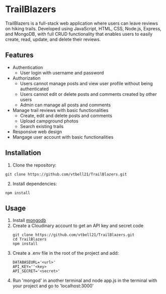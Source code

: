 # TrailBlazers

TrailBlazers is a full-stack web application where users can leave reviews on hiking trails. Developed using JavaScript, HTML, CSS, Node.js, Express, and MongoDB, with full CRUD functionality that enables users to easily create, read, update, and delete their reviews.

## Features

- Authentication
  - User login with username and password
- Authorization
  - Users cannot manage posts and view user profile without being authenticated
  - Users cannot edit or delete posts and comments created by other users
  - Admin can manage all posts and comments
- Manage trail reviews with basic functionalities
  - Create, edit and delete posts and comments
  - Upload campground photos
  - Search existing trails
- Responsive web design
- Mangage user account with basic functionalities

## Installation

1. Clone the repository:
```shell
git clone https://github.com/vtbell21/TrailBlazers.git
```
2. Install dependencies:
```shell
npm install
```

## Usage
1. Install [mongodb](https://www.mongodb.com/)
2. Create a Cloudinary account to get an API key and secret code
   ```shell
   git clone https://github.com/vtbell21/TrailBlazers.git
   cd TrailBlazers
   npm install
    ```
3. Create a .env file in the root of the project and add:
    ```shell
    DATABASEURL='<url>'
    API_KEY=''<key>
    API_SECRET='<secret>'
    ```
4. Run 'mongod' in another terminal and node app.js in the terminal with your project and go to 'localhost:3000'


